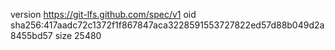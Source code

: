 version https://git-lfs.github.com/spec/v1
oid sha256:417aadc72c1372f1f867847aca3228591553727822ed57d88b049d2a8455bd57
size 25480
